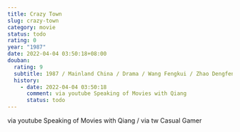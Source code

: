 ```yaml
---
title: Crazy Town
slug: crazy-town
category: movie
status: todo
rating: 0
year: "1987"
date: 2022-04-04 03:50:18+08:00
douban:
  rating: 9
  subtitle: 1987 / Mainland China / Drama / Wang Fengkui / Zhao Dengfeng Liu Tingyao
  history:
    - date: 2022-04-04 03:50:18
      comment: via youtube Speaking of Movies with Qiang
      status: todo
---
```


via youtube Speaking of Movies with Qiang / via tw Casual Gamer
